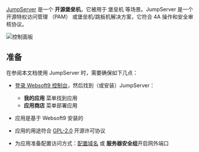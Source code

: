 [JumpServer](http://www.jumpserver.org/) 是一个 **开源堡垒机**，它被用于 堡垒机  等场景。JumpServer 是一个开源特权访问管理 （PAM） 或堡垒机/跳板机解决方案，它符合 4A 操作和安全审核协议。


![控制面板](https://libs.websoft9.com/Websoft9/DocsPicture/zh/jumpserver/jumpserver-gui-websoft9.png)


## 准备

在参阅本文档使用 JumpServer 时，需要确保如下几点：

- [登录 Websoft9 控制台](./login-console)，然后找到（或安装）JumpServer：
  - **我的应用** 菜单找到应用 
  - **应用商店** 菜单部署应用

- 应用是基于 Websoft9 安装的


- 应用的用途符合 [GPL-2.0](https://opensource.org/licenses/GPL-2.0) 开源许可协议


- 为应用准备配置访问方式：[配置域名](./domain-set) 或 **服务器安全组**开启网外端口